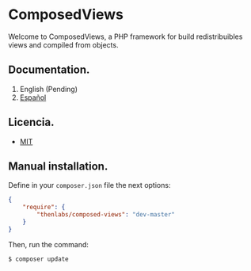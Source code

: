
# ComposedViews

Welcome to ComposedViews, a PHP framework for build redistribuibles views and compiled from objects.

## Documentation.

1. English (Pending)
2. [Español](https://github.com/thenlabs/doc/blob/master/composed-views/1.0/en/index.md)

## Licencia.

- [MIT](https://es.wikipedia.org/wiki/Licencia_MIT)

## Manual installation.

Define in your `composer.json` file the next options:

```JSON
{
    "require": {
        "thenlabs/composed-views": "dev-master"
    }
}
```

Then, run the command:

    $ composer update

